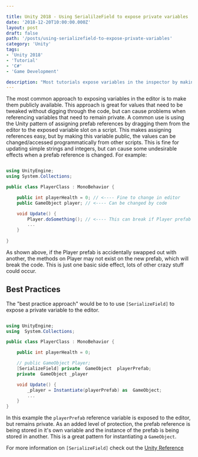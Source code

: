```yaml
---

title: Unity 2018 - Using SerialilzeField to expose private variables
date: '2018-12-20T10:00:00.000Z'
layout: post
draft: false
path: '/posts/using-serializefield-to-expose-private-variables'
category: 'Unity'
tags:
- 'Unity 2018'
- 'Tutorial'
- 'C#'
- 'Game Development'

description: "Most tutorials expose variables in the inspector by making them public even if they need to be private. After some research, I've found the safest/Best Practice approach to exposing private variables is by using [SerializeField]."
---
```


The most common approach to exposing variables in the editor is to make them publicly available. This approach is great for values that need to be tweaked without digging through the code, but can cause problems when referencing variables that need to remain private. A common use is using the Unity pattern of assigning prefab references by dragging them from the editor to the exposed variable slot on a script. This makes assigning references easy, but by making this variable public, the values can be changed/accessed programmatically from other scripts. This is fine for updating simple strings and integers, but can cause some undesirable effects when a prefab reference is changed. For example:

```csharp

using UnityEngine;
using System.Collections;

public class PlayerClass : MonoBehavior {

	public int playerHealth = 0; // <---- Fine to change in editor
	public GameObject player; // <---- Can be changed by code

	void Update() {
		Player.doSomething(); // <---- This can break if Player prefab is swapped for another
		...
	}
	
}
```

As shown above, if the Player prefab is accidentally swapped out with another, the methods on Player may not exist on the new prefab, which will break the code. This is just one basic side effect, lots of other crazy stuff could occur.

## Best Practices
The "best practice approach" would be to to use `[SerializeField]` to expose a private variable to the editor.

```csharp

using UnityEngine;
using  System.Collections;

public class PlayerClass : MonoBehavior {

	public int playerHealth = 0;

	// public GameObject Player;
	[SerializeField] private  GameObject  playerPrefab;
	private  GameObject _player

	void Update() {
		_player = Instantiate(playerPrefab) as  GameObject;
		...
	}
}

```

In this example the `playerPrefab` reference variable is exposed to the editor, but remains private. As an added level of protection, the prefab reference is being stored in it's own variable and the instance of the prefab is being stored in another. This is a great pattern for instantiating a `GameObject`.

For more information on `[SerializeField]` check out the [Unity Reference](https://docs.unity3d.com/ScriptReference/SerializeField.html)